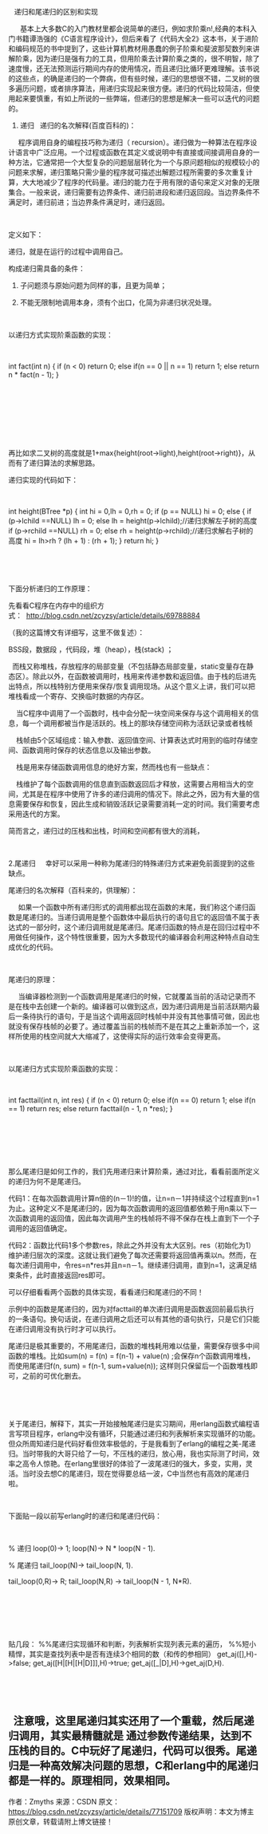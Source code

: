     递归和尾递归的区别和实现
       

      基本上大多数C的入门教材里都会说简单的递归，例如求阶乘n!,经典的本科入门书籍谭浩强的《C语言程序设计》，但后来看了《代码大全2》这本书，关于进阶和编码规范的书中提到了，这些计算机教材用愚蠢的例子阶乘和斐波那契数列来讲解阶乘，因为递归是强有力的工具，但用阶乘去计算阶乘之类的，很不明智，除了速度慢，还无法预测运行期间内存的使用情况，而且递归比循环更难理解。该书说的这些点，的确是递归的一个弊病，但有些时候，递归的思想很不错，二叉树的很多遍历问题，或者排序算法，用递归实现起来很方便。递归的代码比较简洁，但使用起来要慎重，有如上所说的一些弊端，但递归的思想是解决一些可以迭代的问题的。

1. 递归 
 递归的名次解释(百度百科的)： 

     程序调用自身的编程技巧称为递归（ recursion）。递归做为一种算法在程序设计语言中广泛应用。一个过程或函数在其定义或说明中有直接或间接调用自身的一种方法，它通常把一个大型复杂的问题层层转化为一个与原问题相似的规模较小的问题来求解，递归策略只需少量的程序就可描述出解题过程所需要的多次重复计算，大大地减少了程序的代码量。递归的能力在于用有限的语句来定义对象的无限集合。一般来说，递归需要有边界条件、递归前进段和递归返回段。当边界条件不满足时，递归前进；当边界条件满足时，递归返回。

 

定义如下：

递归，就是在运行的过程中调用自己。

构成递归需具备的条件：

1. 子问题须与原始问题为同样的事，且更为简单；

2. 不能无限制地调用本身，须有个出口，化简为非递归状况处理。

 

以递归方式实现阶乘函数的实现：

 

int fact(int n) {
    if (n < 0)
        return 0;
    else if(n == 0 || n == 1)
        return 1;
    else
        return n * fact(n - 1);
}
 

 

 

 

 

再比如求二叉树的高度就是1+max{height(root->light),height(root->right)}，从而有了递归算法的求解思路。

递归实现的代码如下：

 

int height(BTree *p)
{
    int hi = 0,lh = 0,rh = 0;
    if (p == NULL)
        hi = 0;
    else
    {
        if (p->lchild ==NULL)
            lh = 0;
        else
            lh = height(p->lchild);//递归求解左子树的高度
        if (p->rchild ==NULL)
            rh = 0;
        else
            rh = height(p->rchild);//递归求解右子树的高度
        hi = lh>rh ? (lh + 1) : (rh + 1);
    }
    return hi;
}
 

 

 

下面分析递归的工作原理：

先看看C程序在内存中的组织方式：  http://blog.csdn.net/zcyzsy/article/details/69788884

（我的这篇博文有详细写，这里不做复述）：

BSS段，数据段 ，代码段，堆（heap），栈(stack) ；

  而栈又称堆栈，存放程序的局部变量（不包括静态局部变量，static变量存在静态区）。除此以外，在函数被调用时，栈用来传递参数和返回值。由于栈的后进先出特点，所以栈特别方便用来保存/恢复调用现场。从这个意义上讲，我们可以把堆栈看成一个寄存、交换临时数据的内存区。

    当C程序中调用了一个函数时，栈中会分配一块空间来保存与这个调用相关的信息，每一个调用都被当作是活跃的。栈上的那块存储空间称为活跃记录或者栈帧

    栈帧由5个区域组成：输入参数、返回值空间、计算表达式时用到的临时存储空间、函数调用时保存的状态信息以及输出参数。

    栈是用来存储函数调用信息的绝好方案，然而栈也有一些缺点：

    栈维护了每个函数调用的信息直到函数返回后才释放，这需要占用相当大的空间，尤其是在程序中使用了许多的递归调用的情况下。除此之外，因为有大量的信息需要保存和恢复，因此生成和销毁活跃记录需要消耗一定的时间。我们需要考虑采用迭代的方案。

简而言之，递归过的压栈和出栈，时间和空间都有很大的消耗，

 

2.尾递归 
   幸好可以采用一种称为尾递归的特殊递归方式来避免前面提到的这些缺点。

尾递归的名次解释（百科来的，供理解）：

     如果一个函数中所有递归形式的调用都出现在函数的末尾，我们称这个递归函数是尾递归的。当递归调用是整个函数体中最后执行的语句且它的返回值不属于表达式的一部分时，这个递归调用就是尾递归。尾递归函数的特点是在回归过程中不用做任何操作，这个特性很重要，因为大多数现代的编译器会利用这种特点自动生成优化的代码。

 

尾递归的原理：

     当编译器检测到一个函数调用是尾递归的时候，它就覆盖当前的活动记录而不是在栈中去创建一个新的。编译器可以做到这点，因为递归调用是当前活跃期内最后一条待执行的语句，于是当这个调用返回时栈帧中并没有其他事情可做，因此也就没有保存栈帧的必要了。通过覆盖当前的栈帧而不是在其之上重新添加一个，这样所使用的栈空间就大大缩减了，这使得实际的运行效率会变得更高。

 

以尾递归方式实现阶乘函数的实现：

 

int facttail(int n, int res)
{
    if (n < 0)
        return 0;
    else if(n == 0)
        return 1;
    else if(n == 1)
        return res;
    else
        return facttail(n - 1, n *res);
}
 

 

 

 

那么尾递归是如何工作的，我们先用递归来计算阶乘，通过对比，看看前面所定义的递归为何不是尾递归。

代码1：在每次函数调用计算n倍的(n－1)!的值，让n=n－1并持续这个过程直到n=1为止。这种定义不是尾递归的，因为每次函数调用的返回值都依赖于用n乘以下一次函数调用的返回值，因此每次调用产生的栈帧将不得不保存在栈上直到下一个子调用的返回值确定。

代码2：函数比代码1多个参数res，除此之外并没有太大区别。res（初始化为1）维护递归层次的深度。这就让我们避免了每次还需要将返回值再乘以n。然而，在每次递归调用中，令res=n*res并且n=n－1。继续递归调用，直到n=1，这满足结束条件，此时直接返回res即可。

可以仔细看看两个函数的具体实现，看看递归和尾递归的不同！

示例中的函数是尾递归的，因为对facttail的单次递归调用是函数返回前最后执行的一条语句。换句话说，在递归调用之后还可以有其他的语句执行，只是它们只能在递归调用没有执行时才可以执行。

尾递归是极其重要的，不用尾递归，函数的堆栈耗用难以估量，需要保存很多中间函数的堆栈。比如sum(n) = f(n) = f(n-1) + value(n) ;会保存n个函数调用堆栈，而使用尾递归f(n, sum) = f(n-1, sum+value(n)); 这样则只保留后一个函数堆栈即可，之前的可优化删去。

 

 

关于尾递归，解释下，其实一开始接触尾递归是实习期间，用erlang函数式编程语言写项目程序，erlang中没有循环，只能通过递归和列表解析来实现循环的功能。但众所周知递归是代码好看但效率极低的，于是我看到了erlang的编程之美-尾递归。当时带我的大哥只给了一句，不压栈的递归，放心用，我也实际测了时间，效率之高令人惊艳。在erlang里很好的体验了一波尾递归的强大，多变，实用，灵活。当时没去想C的尾递归，现在觉得要总结一波，C中当然也有高效的尾递归啦。

 

下面贴一段以前写erlang时的递归和尾递归代码：

 

% 递归
loop(0)->
    1;
loop(N)->
    N * loop(N - 1).
 
% 尾递归
tail_loop(N)->
   tail_loop(N, 1).
 
tail_loop(0,R)->
    R;
tail_loop(N,R) ->
tail_loop(N - 1, N*R).
 

 

 

 

贴几段：
%%尾递归实现循环和判断，列表解析实现列表元素的遍历，
%%短小精悍，其实是查找列表中是否有连续3个相同的数（和传的参相同）
get_aj([],H)->false;
get_aj([H|[H|[H|D]]],H)->true;
get_aj([_|D],H)->get_aj(D,H).
 

 

 

  注意哦，这里尾递归其实还用了一个重载，然后尾递归调用，其实最精髓就是 通过参数传递结果，达到不压栈的目的。C中玩好了尾递归，代码可以很秀。尾递归是一种高效解决问题的思想，C和erlang中的尾递归都是一样的。原理相同，效果相同。
--------------------- 
作者：Zmyths 
来源：CSDN 
原文：https://blog.csdn.net/zcyzsy/article/details/77151709 
版权声明：本文为博主原创文章，转载请附上博文链接！
